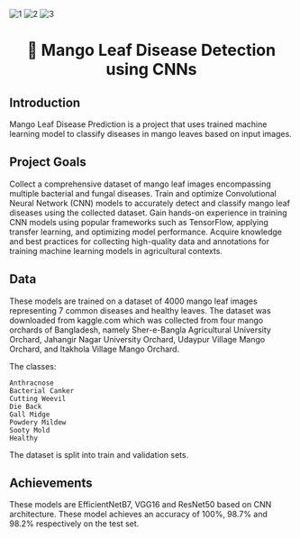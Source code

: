 ![1](https://github.com/iamTANMOY7/Mango-Leaf-Disease-Detection/assets/91433845/a84062e6-3fa8-4211-96ae-658fdb509759)
![2](https://github.com/iamTANMOY7/Mango-Leaf-Disease-Detection/assets/91433845/ff6d8d81-1720-4f0d-bd70-476f8ba6d84b)
![3](https://github.com/iamTANMOY7/Mango-Leaf-Disease-Detection/assets/91433845/1833fea9-b037-4ede-b600-7d3d767115e2)


<h1 align="center">
  🌟 Mango Leaf Disease Detection using CNNs

  ## Introduction

Mango Leaf Disease Prediction is a project that uses trained machine learning model to classify diseases in mango leaves based on input images.


## Project Goals

Collect a comprehensive dataset of mango leaf images encompassing multiple bacterial and fungal diseases.
Train and optimize Convolutional Neural Network (CNN) models to accurately detect and classify mango leaf diseases using the collected dataset.
Gain hands-on experience in training CNN models using popular frameworks such as TensorFlow, applying transfer learning, and optimizing model performance.
Acquire knowledge and best practices for collecting high-quality data and annotations for training machine learning models in agricultural contexts.


## Data

These models are trained on a dataset of 4000 mango leaf images representing 7 common diseases and healthy leaves. The dataset was downloaded from kaggle.com which was collected from four mango orchards of Bangladesh, namely Sher-e-Bangla Agricultural University Orchard, Jahangir Nagar University Orchard, Udaypur Village Mango Orchard, and Itakhola Village Mango Orchard.

The classes:

    Anthracnose
    Bacterial Canker
    Cutting Weevil
    Die Back
    Gall Midge
    Powdery Mildew
    Sooty Mold
    Healthy

The dataset is split into train and validation sets.

## Achievements
These models are EfficientNetB7, VGG16 and ResNet50 based on CNN architecture. These model achieves an accuracy of 100%, 98.7% and 98.2% respectively on the test set.
